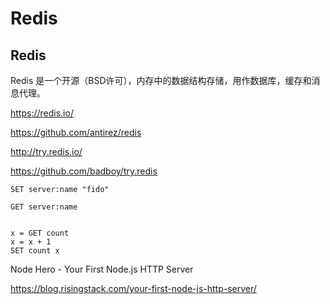# Redis



## Redis


Redis 是一个开源（BSD许可），内存中的数据结构存储，用作数据库，缓存和消息代理。

https://redis.io/

https://github.com/antirez/redis

http://try.redis.io/

https://github.com/badboy/try.redis


```
SET server:name "fido"

GET server:name


x = GET count
x = x + 1
SET count x

```




Node Hero - Your First Node.js HTTP Server

https://blog.risingstack.com/your-first-node-js-http-server/












